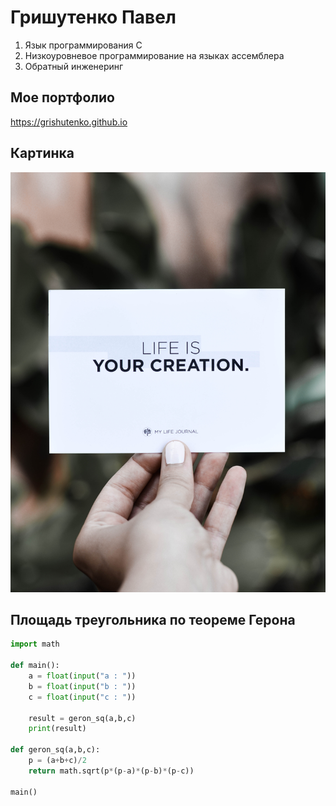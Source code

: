 # Гришутенко Павел
1. Язык программирования С
2. Низкоуровневое программирование на языках ассемблера
3. Обратный инженеринг
## Мое портфолио
https://grishutenko.github.io
## Картинка
![мотивация](ana-juma-sFTMwH2Tvec-unsplash.jpg)
## Площадь треугольника по теореме Герона
```python
import math

def main():
    a = float(input("a : "))
    b = float(input("b : "))
    c = float(input("c : "))

    result = geron_sq(a,b,c)
    print(result)

def geron_sq(a,b,c):
    p = (a+b+c)/2
    return math.sqrt(p*(p-a)*(p-b)*(p-c))

main()
```
